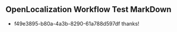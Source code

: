 ## OpenLocalization Workflow Test MarkDown
* f49e3895-b80a-4a3b-8290-61a788d597df thanks!

<!--HONumber=Sep16_HO1-->


